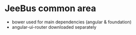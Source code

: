 # JeeBus common area

* bower used for main dependencies (angular & foundation)
* angular-ui-router downloaded separately
